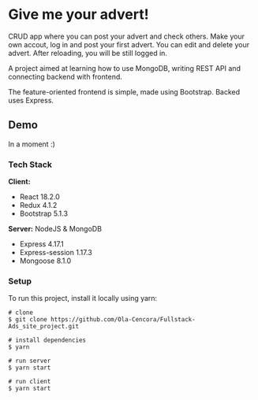 # Give me your advert!

CRUD app where you can post your advert and check others. Make your own accout, log in and post your first advert. You can edit and delete your advert. After reloading, you will be still logged in.

A project aimed at learning how to use MongoDB, writing REST API and connecting backend with frontend.

The feature-oriented frontend is simple, made using Bootstrap. Backed uses Express.

## Demo

In a moment :)

### Tech Stack

**Client:** 
- React 18.2.0 
- Redux 4.1.2
- Bootstrap 5.1.3

**Server:** 
NodeJS & MongoDB
- Express 4.17.1
- Express-session 1.17.3
- Mongoose 8.1.0


### Setup

To run this project, install it locally using yarn:


```
# clone
$ git clone https://github.com/Ola-Cencora/Fullstack-Ads_site_project.git

# install dependencies
$ yarn

# run server
$ yarn start

# run client
$ yarn start

```
